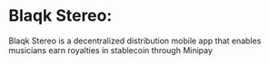 # Blaqk Stereo:
Blaqk Stereo is a decentralized distribution mobile app that enables musicians earn royalties in stablecoin through Minipay
